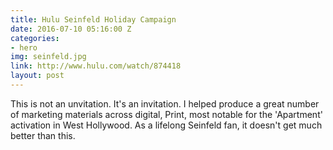 ```yaml
---
title: Hulu Seinfeld Holiday Campaign
date: 2016-07-10 05:16:00 Z
categories:
- hero
img: seinfeld.jpg
link: http://www.hulu.com/watch/874418
layout: post
---
```


This is not an unvitation. It's an invitation. I helped produce a great number of marketing materials across digital, Print, most notable for the 'Apartment' activation in West Hollywood. As a lifelong Seinfeld fan, it doesn't get much better than this. 
